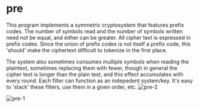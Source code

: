 # pre
This program implements a symmetric cryptosystem that features prefix codes. The number of symbols read and the number of symbols written need not be equal, and either can be greater.
All cipher text is expressed in prefix codes. Since the union of prefix codes is not itself a prefix code, this 'should' make the ciphertext difficult to tokenize in the first place.

The system also sometimes consumes multiple symbols when reading the plaintext, sometimes replacing them with fewer, though in general the cipher text is longer than the plain text, and this effect accumulates with every round.
Each filter can function as an indepedent system/key. It's easy to 'stack' these filters, use them in a given order, etc. 
![pre-2](https://user-images.githubusercontent.com/90075803/209585444-23fd6c28-29cf-493b-bbb9-42dc53711912.png)


![pre-1](https://user-images.githubusercontent.com/90075803/209585437-51484621-0484-4bc3-a098-7a3785c8c514.png)
